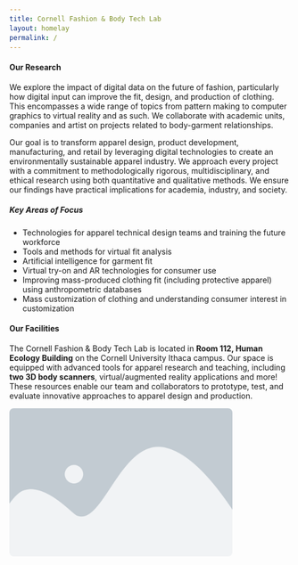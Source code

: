 ```yaml
---
title: Cornell Fashion & Body Tech Lab
layout: homelay
permalink: /
---
```


#### Our Research

We explore the impact of digital data on the future of fashion, particularly how digital input can improve the fit, design, and production of clothing. This encompasses a wide range of topics from pattern making to computer graphics to virtual reality and as such. We collaborate with academic units, companies and artist on projects related to body-garment relationships.

Our goal is to transform apparel design, product development, manufacturing, and retail by leveraging digital technologies to create an environmentally sustainable apparel industry. We approach every project with a commitment to methodologically rigorous, multidisciplinary, and ethical research using both quantitative and qualitative methods. We ensure our findings have practical implications for academia, industry, and society.

##### Key Areas of Focus
- Technologies for apparel technical design teams and training the future workforce  
- Tools and methods for virtual fit analysis
- Artificial intelligence for garment fit
- Virtual try-on and AR technologies for consumer use  
- Improving mass-produced clothing fit (including protective apparel) using anthropometric databases  
- Mass customization of clothing and understanding consumer interest in customization  

#### Our Facilities
The Cornell Fashion & Body Tech Lab is located in **Room 112, Human Ecology Building** on the Cornell University Ithaca campus. Our space is equipped with advanced tools for apparel research and teaching, including **two 3D body scanners**, virtual/augmented reality applications and more! These resources enable our team and collaborators to prototype, test, and evaluate innovative approaches to apparel design and production.

<img src="assets/images/placeholder.png" alt="Photo of Lab Equipment" style="width:400px; border-radius:8px;">

